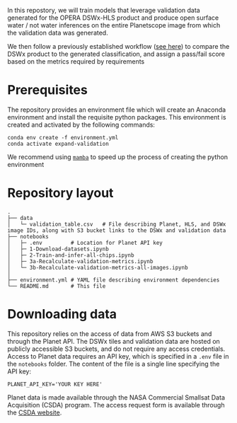 In this repostory, we will train models that leverage validation data generated for the OPERA DSWx-HLS product and produce open surface water / not water inferences on the entire Planetscope image from which the validation data was generated. 

We then follow a previously established workflow ([see here](https://github.com/OPERA-Cal-Val/DSWx-HLS-Requirement-Verification/blob/05ac35701d506ce6d1a1e886fc6c1198003e7eff/0-Verify_Requirements.ipynb)) to compare the DSWx product to the generated classification, and assign a pass/fail score based on the metrics required by requirements

# Prerequisites
The repository provides an environment file which will create an Anaconda environment and install the requisite python packages. This environment is created and activated by the following commands:

```
conda env create -f environment.yml
conda activate expand-validation
```
We recommend using [`mamba`](https://mamba.readthedocs.io/en/latest/installation.html) to speed up the process of creating the python environment

# Repository layout
    .
    ├── data
    │   └─ validation_table.csv   # File describing Planet, HLS, and DSWx image IDs, along with S3 bucket links to the DSWx and validation data
    ├── notebooks
    │   ├─ .env         # Location for Planet API key
    │   ├─ 1-Download-datasets.ipynb
    │   ├─ 2-Train-and-infer-all-chips.ipynb
    │   ├─ 3a-Recalculate-validation-metrics.ipynb
    │   └─ 3b-Recalculate-validation-metrics-all-images.ipynb
    │
    ├── environment.yml # YAML file describing environment dependencies
    └── README.md       # This file

# Downloading data

This repository relies on the access of data from AWS S3 buckets and through the Planet API. The DSWx tiles and validation data are hosted on publicly accessible S3 buckets, and do not require any access credentials. 
Access to Planet data requires an API key, which is specified in a `.env` file in the `notebooks` folder. The content of the file is a single line specifying the API key:
```
PLANET_API_KEY='YOUR KEY HERE'
```

Planet data is made available through the NASA Commercial Smallsat Data Acquisition (CSDA) program. The access request form is available through the [CSDA website](https://www.earthdata.nasa.gov/esds/csda).
